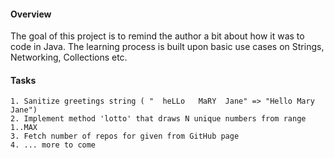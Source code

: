 #### Overview ####

The goal of this project is to remind the author a bit about how it was to code in Java.
The learning process is built upon basic use cases on Strings, Networking, Collections etc.

#### Tasks ####

```
1. Sanitize greetings string ( "  heLLo   MaRY  Jane" => "Hello Mary Jane")
2. Implement method 'lotto' that draws N unique numbers from range 1..MAX
3. Fetch number of repos for given from GitHub page
4. ... more to come
```
